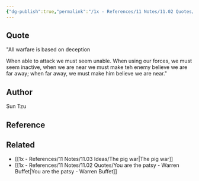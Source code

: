 ```yaml
---
{"dg-publish":true,"permalink":"/1x - References/11 Notes/11.02 Quotes/All warfare is based on deception - Sun Tzu/","title":"All warfare is based on deception - Sun Tzu","created":"2023-09-10T12:48:28.814+03:00","updated":"2024-02-14T20:18:47.153+03:00"}
---
```



## Quote
"All warfare is based on deception

When able to attack we must seem unable. When using our forces, we must seem inactive, when we are near we must make teh enemy believe we are far away; when far away, we must make him believe we are near."


## Author
Sun Tzu

## Reference


## Related
- [[1x - References/11 Notes/11.03 Ideas/The pig war\|The pig war]]
- [[1x - References/11 Notes/11.02 Quotes/You are the patsy - Warren Buffet\|You are the patsy - Warren Buffet]]